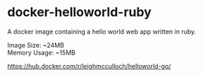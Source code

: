 # docker-helloworld-ruby

A docker image containing a hello world web app written in ruby.

Image Size: ~24MB  
Memory Usage: ~15MB

https://hub.docker.com/r/leighmcculloch/helloworld-go/
